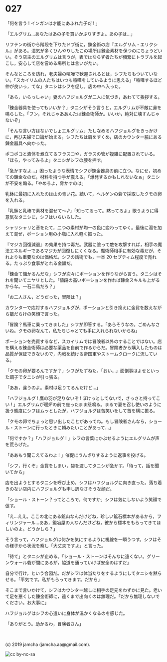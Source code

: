 

# 027

「何を言う ! インガンは才能にあふれた子だ ! 」

「エルグリム…あなたはあの子を買いかぶりすぎよ。あの子は…」

リフテンの街から階段を下りたドブ街に，錬金術の店『エルグリム・エリクシル』がある。湿気が多くひんやりしたこの場所は錬金素材を保つのにちょうどいい。そう店主のエルグリムは言うが，表ではならず者たちが頻繁にトラブルを起こし，安心して店を営める場所とは言いがたい。

そんなところを訪れ，老夫婦の喧嘩で歓迎されるとは，シフたちもついていない。「スカイリムの人たちはいつも喧嘩をしているように思える」「喧嘩するほど仲が良いっ，てな」タニシはシフを促し，店の中へ入った。

「あら，いらっしゃい」妻のハフジョルグが二人に気づき，あわてて挨拶する。

「錬金器具を使ってもいいか？」タニシがそう言うと，エルグリムが不敵に鼻を鳴らした。「フン，それじゃああんたは錬金術師か。いいか，絶対に壊すんじゃないぞ」

「そんな言い方はないでしょエルグリム」たしなめるハフジョルグをきっかけに，再び夫婦で口論が始まる。シフたちは肩をすくめ，店のカウンター脇にある錬金器具へ向かった。

ポコポコと液体を煮立てるフラスコや，ガラスの管が複雑に配置されている。「ほら，やってみろよ」タニシがシフの腰を押す。

「急かすなよ…」困ったような表情でシフが錬金器具の前に立つ。なにせ，初めての錬金なのだ。材料を持つ手が震える。「爆発するかもしれないなぁ」タニシが不安を煽る。「やめろよ，脅かすのは」

乳鉢に最初に入れたのは山の青い花。続いて，ヘルゲンの砦で採取したクモの卵を入れる。

「乳鉢と乳棒で素材を混ぜて〜♪」「知ってるって。黙ってろよ」歌うように得意気なタニシに，シフはいらいらした。

シャリシャリと音をたて，二つの素材が均一の色に変わってゆく。最後に湯を加えて混ぜ，ポーション用の小瓶に入れ軽く振った。

『マジカ回復減退』の効果を持つ毒だ。武器に塗って敵を攻撃すれば，相手の魔法エネルギーであるマジカが回復しにくくなる。魔術師相手に有効な毒だが，それよりも重要なのは価格だ。シフの話術でも，一本 20 セプティム程度で売れる。たっぷり食事がとれる金額だ。

「錬金て儲かるんだな」シフが次々にポーションを作りながら言う。タニシはそれを聞いてニヤリとした。「値段の高いポーションを作れば錬金スキルも上がるからな。一石二鳥だろ？」

「お二人さん，どうだった，冒険は？」

カウンターで応対するハフジョルグが，ポーションと引き換えに金貨を数えながら皺だらけの笑顔で言った。

「冒険？馬車に乗ってきました」シフが即答する。「あらそうなの。ごめんなさいね。クモの卵なんて，私たちじゃとても手に入れられないからね」

ポーションを売買するなど，スカイリムでは冒険者以外のすることではない。店を構える錬金術師は必要な薬品を自前で作るからだ。冒険者から購入したものは品質が保証できないので，内戦を続ける帝国軍やストームクロークに流している。

「クモの卵が要るんですか？」シフがたずねた。「おい…」面倒事はよせといった調子でタニシが引っ張る。

「ああ，違うのよ。素材は足りてるんだけど…」

「ハフジョルグ ! 鷹の羽が足りないぞ ! ぼけっとしてないで，さっさと持ってこい ! 」エルグリムが暖炉の前で座ったまま怒鳴る。まるで妻を召し使いのように扱う態度にシフはムッとしたが，ハフジョルグは苦笑いをして首を横に振る。

「クモの卵でちょっと思い出したことがあってね。もし冒険者さんなら，ショール・ストーンに行ったときに頼みたいことがあって…」

「何ですか？」「ハフジョルグ ! 」シフの言葉にかぶせるようにエルグリムが声を荒らげた。

「ああもう聞こえてるわよ ! 」催促にうんざりするように返事を投げる。

「シフ，行くぞ」金貨をしまい，袋を渡してタニシが急かす。「待って，話を聞いてから」

店を出ようとするタニシを呼び止め，シフはハフジョルグに向き直った。落ち着きのない店内にハフジョルグも申し訳なさそうな顔だ。

「ショール・ストーン？ってところで，何ですか」シフは気にしないよう笑顔で促す。

「え…ええ。ここの北にある鉱山なんだけどね，珍しい鉱石標本があるから，フィリンジャール…ああ，鍛冶屋の人なんだけどね，彼から標本をもらってきてほしいのよ。どうかしら？」

そう言って，ハフジョルグは何かを気にするように視線を一瞬うつす。シフはその様子から状況を察し「大丈夫ですよ」と言った。

「待て」とタニシが止める。「ショール・ストーンはそんなに遠くない。グリーンウォール砦が間にあるが，脇道を通っていけば安全のはずだ」

自分で行け，という合図だ。だがシフは体当たりをするようにしてタニシを黙らせる。「平気です。私がもらってきます。だから」

そこまで言いかけて，シフはカウンター越しに相手の足元をわずかに見た。老いて足を悪くした錬金術師に，遠くまで出向くのは無理だ。「だから無理しないでください。お大事に」

ハフジョルグはシフの心遣いに身体が温かくなるのを感じた。

「ありがとう。助かるわ，冒険者さん」

<br>
<br>
(c) 2019 jamcha (jamcha.aa@gmail.com).

![cc by-nc-sa](https://i.creativecommons.org/l/by-nc-sa/4.0/88x31.png)


